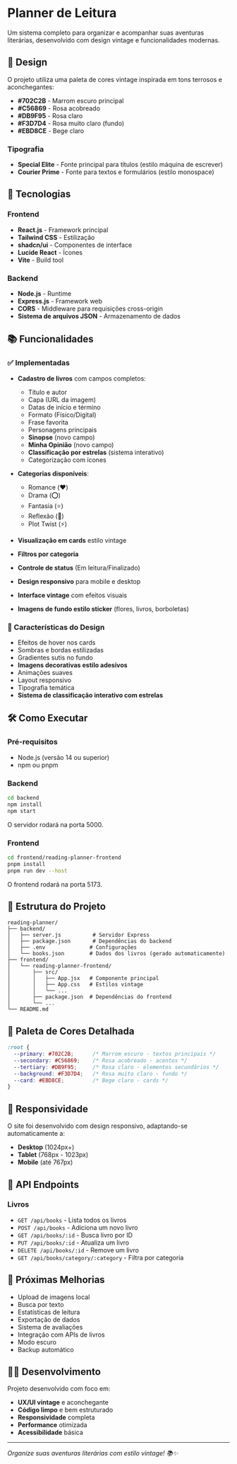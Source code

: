 # Planner de Leitura

Um sistema completo para organizar e acompanhar suas aventuras literárias, desenvolvido com design vintage e funcionalidades modernas.

## 🎨 Design

O projeto utiliza uma paleta de cores vintage inspirada em tons terrosos e aconchegantes:
- **#702C2B** - Marrom escuro principal
- **#C56869** - Rosa acobreado
- **#DB9F95** - Rosa claro
- **#F3D7D4** - Rosa muito claro (fundo)
- **#EBD8CE** - Bege claro

### Tipografia
- **Special Elite** - Fonte principal para títulos (estilo máquina de escrever)
- **Courier Prime** - Fonte para textos e formulários (estilo monospace)

## 🚀 Tecnologias

### Frontend
- **React.js** - Framework principal
- **Tailwind CSS** - Estilização
- **shadcn/ui** - Componentes de interface
- **Lucide React** - Ícones
- **Vite** - Build tool

### Backend
- **Node.js** - Runtime
- **Express.js** - Framework web
- **CORS** - Middleware para requisições cross-origin
- **Sistema de arquivos JSON** - Armazenamento de dados

## 📚 Funcionalidades

### ✅ Implementadas
- **Cadastro de livros** com campos completos:
  - Título e autor
  - Capa (URL da imagem)
  - Datas de início e término
  - Formato (Físico/Digital)
  - Frase favorita
  - Personagens principais
  - **Sinopse** (novo campo)
  - **Minha Opinião** (novo campo)
  - **Classificação por estrelas** (sistema interativo)
  - Categorização com ícones

- **Categorias disponíveis**:
  - Romance (❤️)
  - Drama (⭕)
  - Fantasia (⭐)
  - Reflexão (🔺)
  - Plot Twist (⚡)

- **Visualização em cards** estilo vintage
- **Filtros por categoria**
- **Controle de status** (Em leitura/Finalizado)
- **Design responsivo** para mobile e desktop
- **Interface vintage** com efeitos visuais
- **Imagens de fundo estilo sticker** (flores, livros, borboletas)

### 🎯 Características do Design
- Efeitos de hover nos cards
- Sombras e bordas estilizadas
- Gradientes sutis no fundo
- **Imagens decorativas estilo adesivos**
- Animações suaves
- Layout responsivo
- Tipografia temática
- **Sistema de classificação interativo com estrelas**

## 🛠️ Como Executar

### Pré-requisitos
- Node.js (versão 14 ou superior)
- npm ou pnpm

### Backend
```bash
cd backend
npm install
npm start
```
O servidor rodará na porta 5000.

### Frontend
```bash
cd frontend/reading-planner-frontend
pnpm install
pnpm run dev --host
```
O frontend rodará na porta 5173.

## 📁 Estrutura do Projeto

```
reading-planner/
├── backend/
│   ├── server.js          # Servidor Express
│   ├── package.json       # Dependências do backend
│   ├── .env              # Configurações
│   └── books.json        # Dados dos livros (gerado automaticamente)
├── frontend/
│   └── reading-planner-frontend/
│       ├── src/
│       │   ├── App.jsx   # Componente principal
│       │   ├── App.css   # Estilos vintage
│       │   └── ...
│       ├── package.json  # Dependências do frontend
│       └── ...
└── README.md
```

## 🎨 Paleta de Cores Detalhada

```css
:root {
  --primary: #702C2B;      /* Marrom escuro - textos principais */
  --secondary: #C56869;    /* Rosa acobreado - acentos */
  --tertiary: #DB9F95;     /* Rosa claro - elementos secundários */
  --background: #F3D7D4;   /* Rosa muito claro - fundo */
  --card: #EBD8CE;         /* Bege claro - cards */
}
```

## 📱 Responsividade

O site foi desenvolvido com design responsivo, adaptando-se automaticamente a:
- **Desktop** (1024px+)
- **Tablet** (768px - 1023px)
- **Mobile** (até 767px)

## 🔧 API Endpoints

### Livros
- `GET /api/books` - Lista todos os livros
- `POST /api/books` - Adiciona um novo livro
- `GET /api/books/:id` - Busca livro por ID
- `PUT /api/books/:id` - Atualiza um livro
- `DELETE /api/books/:id` - Remove um livro
- `GET /api/books/category/:category` - Filtra por categoria

## 🎯 Próximas Melhorias

- Upload de imagens local
- Busca por texto
- Estatísticas de leitura
- Exportação de dados
- Sistema de avaliações
- Integração com APIs de livros
- Modo escuro
- Backup automático

## 👨‍💻 Desenvolvimento

Projeto desenvolvido com foco em:
- **UX/UI vintage** e aconchegante
- **Código limpo** e bem estruturado
- **Responsividade** completa
- **Performance** otimizada
- **Acessibilidade** básica

---

*Organize suas aventuras literárias com estilo vintage! 📚✨*

